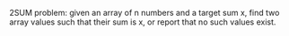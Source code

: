 2SUM problem: given an array of n numbers and a
target sum x, find two array values such that their sum is x, or report that no
such values exist.
